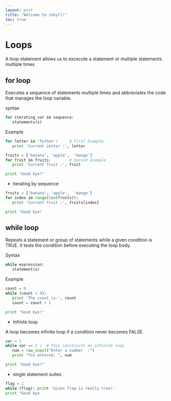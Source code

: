 ```yaml
---
layout: post
title: "Welcome to Jekyll!"
toc: true
---
```


# Loops
A loop statement allows us to excecute a statement or multiple statements multiple times

## for loop
Executes a sequence of statements multiple times and abbreviates the code that manages the loop variable.

syntax
```python
for iterating_var in sequence:
   statements(s)
```
Example
```python
for letter in 'Python':     # First Example
   print 'Current Letter :', letter

fruits = ['banana', 'apple',  'mango']
for fruit in fruits:        # Second Example
   print 'Current fruit :', fruit

print "Good bye!"
```
 - iterating by sequence
```python
fruits = ['banana', 'apple',  'mango']
for index in range(len(fruits)):
   print 'Current fruit :', fruits[index]

print "Good bye!
```
## while loop
Repeats a statement or group of statements while a given condition is TRUE. It tests the condition before executing the loop body.

Syntax
```python
while expression:
   statement(s)
```
Example
```python
count = 0
while (count < 9):
   print 'The count is:', count
   count = count + 1

print "Good bye!"
```
 - Infinite loop

A loop becomes infinite loop if a condition never becomes FALSE. 
```python
var = 1
while var == 1 :  # This constructs an infinite loop
   num = raw_input("Enter a number  :")
   print "You entered: ", num

print "Good bye!"
```
 - single statement suites
```python
flag = 1
while (flag): print 'Given flag is really true!'
print "Good bye
```